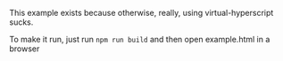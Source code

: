 This example exists because otherwise, really, using virtual-hyperscript sucks.

To make it run, just run `npm run build` and then open example.html in a browser

